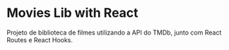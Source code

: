 <h1>Movies Lib with React</h1>
<p>Projeto de biblioteca de filmes utilizando a API do TMDb, junto com React Routes e React Hooks.</p>
